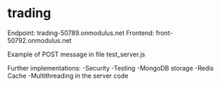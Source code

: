 # trading

Endpoint: trading-50789.onmodulus.net
Frontend: front-50792.onmodulus.net

Example of POST message in file test_server.js

Further implementations:
-Security
-Testing
-MongoDB storage
-Redis Cache
-Multithreading in the server code
